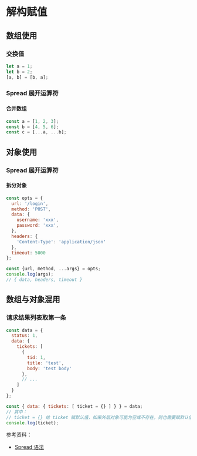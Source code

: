 # 解构赋值

## 数组使用

### 交换值

```js
let a = 1;
let b = 2;
[a, b] = [b, a];
```

### Spread 展开运算符

#### 合并数组

```js
const a = [1, 2, 3];
const b = [4, 5, 6];
const c = [...a, ...b];
```

## 对象使用

### Spread 展开运算符

#### 拆分对象

```js
const opts = {
  url: '/login',
  method: 'POST',
  data: {
    username: 'xxx',
    password: 'xxx',
  },
  headers: {
    'Content-Type': 'application/json'
  },
  timeout: 5000
};

const {url, method, ...args} = opts;
console.log(args);
// { data, headers, timeout }
```

## 数组与对象混用

### 请求结果列表取第一条

```js
const data = {
  status: 1,
  data: {
    tickets: [
      {
        tid: 1,
        title: 'test',
        body: 'test body'
      },
      // ...
    ]
  }
};

const { data: { tickets: [ ticket = {} ] } } = data;
// 其中：
// ticket = {} 给 ticket 赋默认值，如果外层对象可能为空或不存在，则也需要赋默认值
console.log(ticket);
```

参考资料：

- [Spread 语法](https://developer.mozilla.org/zh-CN/docs/Web/JavaScript/Reference/Operators/Spread_operator)
